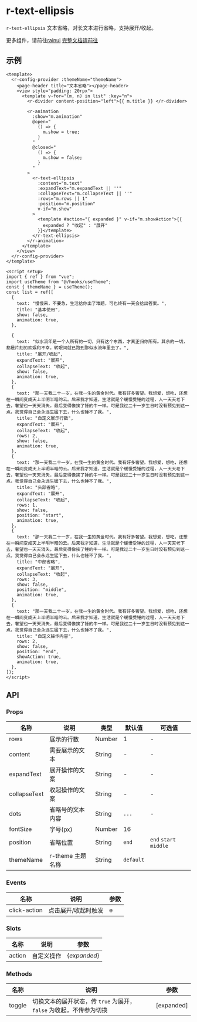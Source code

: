 <script setup>
  import {pathName} from '../components/hooks/usePath'
  pathName.value = 'pages/example/text-ellipsis/text-ellipsis'
 </script>

# r-text-ellipsis

`r-text-ellipsis` 文本省略，对长文本进行省略，支持展开/收起。

更多组件，请前往[rainui](https://ext.dcloud.net.cn/plugin?id=19701)
[完整文档请前往](https://irainna.github.io/rainui/)

## 示例

```vue
<template>
  <r-config-provider :themeName="themeName">
    <page-header title="文本省略"></page-header>
    <view style="padding: 20rpx">
      <template v-for="(m, n) in list" :key="n">
        <r-divider content-position="left">{{ m.title }} </r-divider>

        <r-animation
          :show="m.animation"
          @open="
            () => {
              m.show = true;
            }
          "
          @closed="
            () => {
              m.show = false;
            }
          "
        >
          <r-text-ellipsis
            :content="m.text"
            :expandText="m.expandText || ''"
            :collapseText="m.collapseText || ''"
            :rows="m.rows || 1"
            :position="m.position"
            v-if="m.show"
          >
            <template #action="{ expanded }" v-if="m.showAction">{{
              expanded ? "收起" : "展开"
            }}</template>
          </r-text-ellipsis>
        </r-animation>
      </template>
    </view>
  </r-config-provider>
</template>

<script setup>
import { ref } from "vue";
import useTheme from "@/hooks/useTheme";
const { themeName } = useTheme();
const list = ref([
  {
    text: "慢慢来，不要急，生活给你出了难题，可也终有一天会给出答案。",
    title: "基本使用",
    show: false,
    animation: true,
  },

  {
    text: "似水流年是一个人所有的一切，只有这个东西，才真正归你所有。其余的一切，都是片刻的欢娱和不幸，转眼间就已跑到那似水流年里去了。",
    title: "展开/收起",
    expandText: "展开",
    collapseText: "收起",
    show: false,
    animation: true,
  },
  {
    text: "那一天我二十一岁，在我一生的黄金时代。我有好多奢望。我想爱，想吃，还想在一瞬间变成天上半明半暗的云。后来我才知道，生活就是个缓慢受锤的过程，人一天天老下去，奢望也一天天消失，最后变得像挨了锤的牛一样。可是我过二十一岁生日时没有预见到这一点。我觉得自己会永远生猛下去，什么也锤不了我。",
    title: "自定义展示行数",
    expandText: "展开",
    collapseText: "收起",
    rows: 2,
    show: false,
    animation: true,
  },
  {
    text: "那一天我二十一岁，在我一生的黄金时代。我有好多奢望。我想爱，想吃，还想在一瞬间变成天上半明半暗的云。后来我才知道，生活就是个缓慢受锤的过程，人一天天老下去，奢望也一天天消失，最后变得像挨了锤的牛一样。可是我过二十一岁生日时没有预见到这一点。我觉得自己会永远生猛下去，什么也锤不了我。",
    title: "头部省略",
    expandText: "展开",
    collapseText: "收起",
    rows: 1,
    show: false,
    position: "start",
    animation: true,
  },
  {
    text: "那一天我二十一岁，在我一生的黄金时代。我有好多奢望。我想爱，想吃，还想在一瞬间变成天上半明半暗的云。后来我才知道，生活就是个缓慢受锤的过程，人一天天老下去，奢望也一天天消失，最后变得像挨了锤的牛一样。可是我过二十一岁生日时没有预见到这一点。我觉得自己会永远生猛下去，什么也锤不了我。",
    title: "中部省略",
    expandText: "展开",
    collapseText: "收起",
    rows: 3,
    show: false,
    position: "middle",
    animation: true,
  },
  {
    text: "那一天我二十一岁，在我一生的黄金时代。我有好多奢望。我想爱，想吃，还想在一瞬间变成天上半明半暗的云。后来我才知道，生活就是个缓慢受锤的过程，人一天天老下去，奢望也一天天消失，最后变得像挨了锤的牛一样。可是我过二十一岁生日时没有预见到这一点。我觉得自己会永远生猛下去，什么也锤不了我。",
    title: "自定义操作内容",
    rows: 2,
    show: false,
    position: "end",
    showAction: true,
    animation: true,
  },
]);
</script>
```

## API

### Props

| 名称         | 说明             | 类型   | 默认值    | 可选值                 |
| ------------ | ---------------- | ------ | --------- | ---------------------- |
| rows         | 展示的行数       | Number | 1         | -                      |
| content      | 需要展示的文本   | String | -         | -                      |
| expandText   | 展开操作的文案   | String | -         | -                      |
| collapseText | 收起操作的文案   | String | -         | -                      |
| dots         | 省略号的文本内容 | String | `...`     | -                      |
| fontSize     | 字号(px)         | Number | 16        |                        |
| position     | 省略位置         | String | `end`     | `end` `start` `middle` |
| themeName    | r-theme 主题名称 | String | `default` |                        |

### Events

| 名称         | 说明                | 参数 |
| ------------ | ------------------- | ---- |
| click-action | 点击展开/收起时触发 | e    |

### Slots

| 名称   | 说明       | 参数         |
| ------ | ---------- | ------------ |
| action | 自定义操作 | {_expanded_} |

### Methods

| 名称   | 说明                                                               | 参数       |
| ------ | ------------------------------------------------------------------ | ---------- |
| toggle | 切换文本的展开状态，传 `true` 为展开，`false` 为收起，不传参为切换 | [expanded] |
